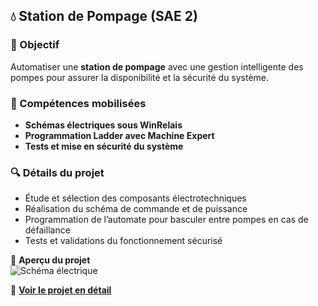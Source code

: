 ## 💧 Station de Pompage (SAE 2)

### 🎯 Objectif
Automatiser une **station de pompage** avec une gestion intelligente des pompes pour assurer la disponibilité et la sécurité du système.

### 📌 Compétences mobilisées
- **Schémas électriques sous WinRelais**  
- **Programmation Ladder avec Machine Expert**  
- **Tests et mise en sécurité du système**  

### 🔍 Détails du projet
- Étude et sélection des composants électrotechniques  
- Réalisation du schéma de commande et de puissance  
- Programmation de l’automate pour basculer entre pompes en cas de défaillance  
- Tests et validations du fonctionnement sécurisé  

📸 **Aperçu du projet**  
![Schéma électrique](images/schema_pompage.png)  

🔗 **[Voir le projet en détail](station_pompage.md)**
